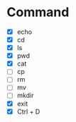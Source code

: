 # Command

- [x] echo
- [x] cd
- [x] ls
- [x] pwd
- [x] cat
- [ ] cp
- [ ] rm
- [ ] mv
- [ ] mkdir
- [x] exit
- [x] Ctrl + D
